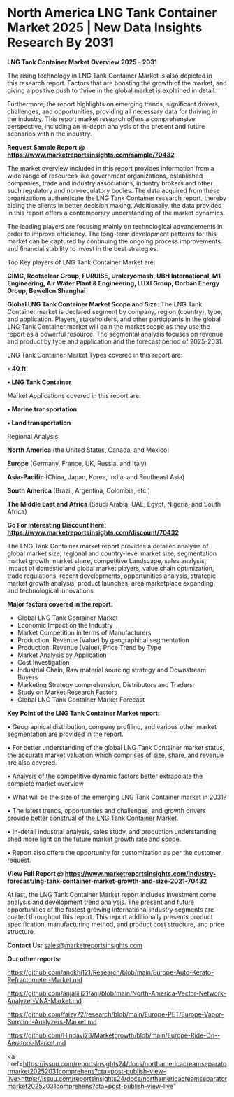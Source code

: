 # North America LNG Tank Container Market 2025 | New Data Insights Research By 2031

<Strong> LNG Tank Container Market Overview 2025 - 2031</strong>

The rising technology in LNG Tank Container Market is also depicted in this research report. Factors that are boosting the growth of the market, and giving a positive push to thrive in the global market is explained in detail.

Furthermore, the report highlights on emerging trends, significant drivers, challenges, and opportunities, providing all necessary data for thriving in the industry. This report market research offers a comprehensive perspective, including an in-depth analysis of the present and future scenarios within the industry.

<strong>Request Sample Report @ <a href=https://www.marketreportsinsights.com/sample/70432>https://www.marketreportsinsights.com/sample/70432</a></strong>

The market overview included in this report provides information from a wide range of resources like government organizations, established companies, trade and industry associations, industry brokers and other such regulatory and non-regulatory bodies. The data acquired from these organizations authenticate the LNG Tank Container research report, thereby aiding the clients in better decision making. Additionally, the data provided in this report offers a contemporary understanding of the market dynamics.

The leading players are focusing mainly on technological advancements in order to improve efficiency. The long-term development patterns for this market can be captured by continuing the ongoing process improvements and financial stability to invest in the best strategies.

Top Key players of LNG Tank Container Market are:

<strong>CIMC, Rootselaar Group, FURUISE, Uralcryomash, UBH International, M1 Engineering, Air Water Plant & Engineering, LUXI Group, Corban Energy Group, Bewellcn Shanghai</strong>

<strong><b>Global LNG Tank Container Market Scope and Size:</b></strong>
The LNG Tank Container market is declared segment by company, region (country), type, and application. Players, stakeholders, and other participants in the global LNG Tank Container market will gain the market scope as they use the report as a powerful resource. The segmental analysis focuses on revenue and product by type and application and the forecast period of 2025-2031.

LNG Tank Container Market Types covered in this report are:

<strong>• 40 ft

• LNG Tank Container</strong>

Market Applications covered in this report are:

<strong>• Marine transportation

• Land transportation</strong> 

Regional Analysis

<strong>North America</strong> (the United States, Canada, and Mexico)

<strong>Europe</strong> (Germany, France, UK, Russia, and Italy)

<strong>Asia-Pacific</strong> (China, Japan, Korea, India, and Southeast Asia)

<strong>South America</strong> (Brazil, Argentina, Colombia, etc.)

<strong>The Middle East and Africa</strong> (Saudi Arabia, UAE, Egypt, Nigeria, and South Africa)

<strong>Go For Interesting Discount Here: <a href=https://www.marketreportsinsights.com/discount/70432>https://www.marketreportsinsights.com/discount/70432</a></strong>

The LNG Tank Container market report provides a detailed analysis of global market size, regional and country-level market size, segmentation market growth, market share, competitive Landscape, sales analysis, impact of domestic and global market players, value chain optimization, trade regulations, recent developments, opportunities analysis, strategic market growth analysis, product launches, area marketplace expanding, and technological innovations.

<strong><b>Major factors covered in the report:</b></strong>
<ul>
  <li>Global LNG Tank Container Market </li>
  <li>Economic Impact on the Industry</li>
  <li>Market Competition in terms of Manufacturers</li>
  <li>Production, Revenue (Value) by geographical segmentation</li>
  <li>Production, Revenue (Value), Price Trend by Type</li>
  <li>Market Analysis by Application</li>
  <li>Cost Investigation</li>
  <li>Industrial Chain, Raw material sourcing strategy and Downstream Buyers</li>
  <li>Marketing Strategy comprehension, Distributors and Traders</li>
  <li>Study on Market Research Factors</li>
  <li>Global LNG Tank Container Market Forecast</li>
</ul>

<strong><b>Key Point of the LNG Tank Container Market report:</b></strong>

• Geographical distribution, company profiling, and various other market segmentation are provided in the report.

• For better understanding of the global LNG Tank Container market status, the accurate market valuation which comprises of size, share, and revenue are also covered.

• Analysis of the competitive dynamic factors better extrapolate the complete market overview

• What will be the size of the emerging LNG Tank Container market in 2031?

• The latest trends, opportunities and challenges, and growth drivers provide better construal of the LNG Tank Container Market.

• In-detail industrial analysis, sales study, and production understanding shed more light on the future market growth rate and scope.

• Report also offers the opportunity for customization as per the customer request.

<strong><b>View Full Report @ <a href=https://www.marketreportsinsights.com/industry-forecast/lng-tank-container-market-growth-and-size-2021-70432>https://www.marketreportsinsights.com/industry-forecast/lng-tank-container-market-growth-and-size-2021-70432</a></b></strong>


At last, the LNG Tank Container Market report includes investment come analysis and development trend analysis. The present and future opportunities of the fastest growing international industry segments are coated throughout this report. This report additionally presents product specification, manufacturing method, and product cost structure, and price structure.

<strong>Contact Us:</strong>
sales@marketreportsinsights.com

<strong>Our other reports:</strong>

<a href=https://github.com/anokhi121/Research/blob/main/Europe-Auto-Kerato-Refractometer-Market.md>https://github.com/anokhi121/Research/blob/main/Europe-Auto-Kerato-Refractometer-Market.md</a>

<a href=https://github.com/anjaliiii21/anj/blob/main/North-America-Vector-Network-Analyzer-VNA-Market.md>https://github.com/anjaliiii21/anj/blob/main/North-America-Vector-Network-Analyzer-VNA-Market.md</a>

<a href=https://github.com/faizy72/research/blob/main/Europe-PET/Europe-Vapor-Sorption-Analyzers-Market.md>https://github.com/faizy72/research/blob/main/Europe-PET/Europe-Vapor-Sorption-Analyzers-Market.md</a>

<a href=https://github.com/Hindavi23/Marketgrowth/blob/main/Europe-Ride-On--Aerators-Market.md>https://github.com/Hindavi23/Marketgrowth/blob/main/Europe-Ride-On--Aerators-Market.md</a>

<a href=https://issuu.com/reportsinsights24/docs/northamericacreamseparatormarket20252031comprehens?cta=post-publish-view-live>https://issuu.com/reportsinsights24/docs/northamericacreamseparatormarket20252031comprehens?cta=post-publish-view-live</a>"
